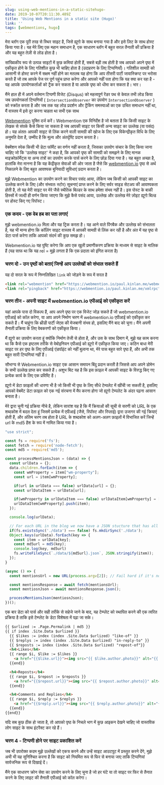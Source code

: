 ```yaml
---
slug: using-web-mentions-in-a-static-sitehugo-
date: 2019-10-07T20:11:30.489Z
title: 'Using Web Mentions in a static site (Hugo)'
link: ''
tags: [webmentions, hugo]
---
```


मेरा ब्लॉग एक पूरी तरह से स्थिर साइट है, जिसे ह्यूगो के साथ बनाया गया है और इसे ज़िट के साथ होस्ट किया गया है। यह मेरे लिए एक महान समाधान है, एक साधारण ब्लॉग में बहुत सरल तैनाती की प्रक्रिया है और यह बहुत तेज़ी से लोड होता है।

सांख्यिकीय रूप से उत्पन्न साइटों में कुछ कमियां होती हैं, सबसे बड़ी तब होती है जब आपको अपने पृष्ठ में एकीकृत होने के लिए गतिशील कुछ भी चाहिए होता है (उदाहरण के लिए टिप्पणियाँ)। गतिशील सामग्री को आसानी से होस्ट करने में सक्षम नहीं होने का मतलब यह होगा कि आप तीसरी पार्टी जावास्क्रिप्ट पर भरोसा करते हैं जो तब आपके पेज पर पूर्ण पहुंच प्राप्त करेगा और आपको नहीं पता होगा कि यह क्या कर रहा है - यह आपके उपयोगकर्ताओं को ट्रैक कर सकता है या आपके पृष्ठ को धीमा कर सकता है। भार।

मैंने हाल ही में अपने वर्तमान टिप्पणी विजेट (Disqus) को महत्वपूर्ण रेंडर पथ से केवल तभी लोड किया जब उपयोगकर्ता टिप्पणियों ( `IntersectionObserver` का उपयोग `IntersectionObserver` ) को स्क्रॉल करता है और जब तक यह लोड प्रदर्शन और ट्रैकिंग समस्याओं का एक उचित समाधान नहीं था, मैं वास्तव में इसे दूर करना चाहता था सभी एक साथ

[Webmention](https://webmention.net/draft/) युक्ति दर्ज करें। Webmention एक विनिर्देश है जो बताता है कि किसी साइट के लेखक से संपर्क कैसे किया जा सकता है जब आपकी साइट पर किसी अन्य साइट का उल्लेख (या पसंद) हो। यह अंततः आपकी साइट से लिंक करने वाली सामग्री की खोज के लिए एक विकेन्द्रीकृत विधि के लिए अनुमति देता है, उम्मीद है कि मूल्य और अंतर्दृष्टि प्रदान करता है।

वेबमेंशन स्पेक किसी भी डेटा फॉर्मेट का वर्णन नहीं करता है, जिसका उपयोग संचार के लिए किया जाना चाहिए जो कि &#39;उल्लेख साइट&#39; ने कहा है, कि आपको पृष्ठ की सामग्री को समझने के लिए मानक माइक्रोफ़ॉर्मेट्स या अन्य तंत्रों का उपयोग करके पार्स करने के लिए छोड़ दिया गया है। यह बहुत अच्छा है, हालांकि मेरा मानना है कि यह केंद्रीकृत सेवाओं की ओर जाता है जैसे कि [webmention.io](https://webmention.io/) पृष्ठ से अर्थ निकालने के लिए बहुत आवश्यक बुनियादी सुविधाएं प्रदान करता है।

मुझे Webmention का उपयोग करने का विचार पसंद आया, लेकिन जब किसी को आपकी साइट का उल्लेख करने के लिए (और संभवतः स्टोर) सूचनाएं प्राप्त करने के लिए सर्वर साइड सेटअप की आवश्यकता होती है, तो यह मेरी साइट पर मेरे जैसे स्थैतिक बिल्डर के साथ हमेशा संभव नहीं है। इस पोस्ट के बाकी हिस्सों में जल्दी ही वर्णन किया जाएगा कि मुझे कैसे पसंद आया, उल्लेख और उल्लेख मेरे ज़ोइट ह्यूगो बिल्ड पर होस्ट किए गए रिपॉस्ट।

### एक कदम - एक वेब हब का पता लगाएं

मुझे webmention.io मिला और यह ट्रिक करता है। यह आने वाले पिंगबैक और उल्लेख को संभालता है, यह भी मान्य होगा कि कॉलिंग साइट वास्तव में आपकी सामग्री से लिंक कर रही है और अंत में यह पृष्ठ से डेटा पार्स करेगा ताकि आपको संदर्भ की कुछ समझ हो।

Webmention.io यह पुष्टि करेगा कि आप एक खुली प्रमाणीकरण प्रक्रिया के माध्यम से साइट के मालिक हैं (यह साफ था कि यह rel = मुझे लगता है कि एक प्रदाता को इंगित करता है)

### चरण दो - उन पृष्ठों को बताएं जिन्हें आप उल्लेखों को संभाल सकते हैं

यह दो सरल के रूप में निम्नलिखित `link` को जोड़ने के रूप में सरल है

```html
<link rel="webmention" href="https://webmention.io/paul.kinlan.me/webmention">
<link rel="pingback" href="https://webmention.io/paul.kinlan.me/xmlrpc">
```

### चरण तीन - अपनी साइट में webmention.io एपीआई को एकीकृत करें

यहां आपके पास दो विकल्प हैं, आप अपने पृष्ठ पर एक विजेट जोड़ सकते हैं जो webmention.io एपीआई को कॉल करेगा, या आप अपने निर्माण चरण में webmention.io एपीआई को एकीकृत कर सकते हैं। मैं चाहूंगा कि थ्रीडी पार्टी जेएस की मेजबानी संभव हो, इसलिए मैंने बाद को चुना। मैंने अपनी तैनाती प्रक्रिया के लिए वेबकरणों को एकीकृत किया।

मैं ह्यूगो का उपयोग करता हूं क्योंकि निर्माण तेजी से होता है, और उस के साथ दिमाग में, मुझे यह काम करना था कि कैसे एक इष्टतम तरीके से वेबोइनियन एपीआई को ह्यूगो में एकीकृत किया जाए। कठिन बाधा मेरी साइट पर हर पृष्ठ के लिए एपीआई एंडपॉइंट को नहीं बुलाना था, मेरे पास बहुत सारे पृष्ठ हैं, और अभी तक बहुत सारी टिप्पणियां नहीं हैं।

सौभाग्य से Webmention.io साइट एक आसान समापन बिंदु प्रदान करती है जिससे आप अपने डोमेन के सभी उल्लेख प्राप्त कर सकते हैं। अशुभ बिट यह है कि इस फ़ाइल में आपकी साइट के विरुद्ध किए गए प्रत्येक कार्य के लिए एक प्रविष्टि है।

ह्यूगो में डेटा फ़ाइलों की धारणा भी है जो किसी भी पृष्ठ के लिए सीधे टेम्पलेट में खींची जा सकती है, इसलिए आपको वेबमेंट डेटा फ़ाइल को एक नई संरचना में मैप करना होगा जो ह्यूगो टेम्पलेट के अंदर पढ़ना आसान बनाता है।

मेरे द्वारा चुनी गई प्रक्रिया नीचे है, लेकिन सारांश यह है कि मैं क्रियाओं की सूची से सरणी को URL के एक शब्दकोश में बदल देता हूं जिसमें प्रत्येक में एपीआई (जैसे, रिपॉस्ट और रिप्लाई) द्वारा उजागर की गई क्रियाएं होती हैं, और अंतिम चरण तब होता है URL के शब्दकोश को अलग-अलग फ़ाइलों में विभाजित करें जिन्हें url के md5 हैश के रूप में नामित किया गया है।

```javascript
"use strict";

const fs = require('fs');
const fetch = require('node-fetch');
const md5 = require('md5');

const processMentionsJson = (data) => {
  const urlData = {};
  data.children.forEach(item => {
    const wmProperty = item["wm-property"];
    const url = item[wmProperty];

    if(url in urlData === false) urlData[url] = {};
    const urlDataItem = urlData[url];

    if(wmProperty in urlDataItem === false) urlDataItem[wmProperty] = [];
    urlDataItem[wmProperty].push(item);
  });

  console.log(urlData);

  // For each URL in the blog we now have a JSON stucture that has all the like, mentions and reposts
  if(fs.existsSync('./data') === false) fs.mkdirSync('./data');
  Object.keys(urlData).forEach(key => {
    const item = urlData[key];
    const md5url = md5(key);
    console.log(key, md5url)
    fs.writeFileSync(`./data/${md5url}.json`, JSON.stringify(item));
  });
}

(async () => {
  const mentionsUrl = new URL(process.argv[2]); // Fail hard if it's not a uRL

  const mentionsResponse = await fetch(mentionsUrl);
  const mentiosnJson = await mentionsResponse.json();

  processMentionsJson(mentiosnJson);
})();
```

एक बार डेटा को पार्स और सही तरीके से सहेजे जाने के बाद, यह टेम्प्लेट को स्थापित करने की एक त्वरित प्रक्रिया है ताकि इसे टेम्प्लेट के डेटा विशेषता में पढ़ा जा सके।

```html
{{ $urlized := .Page.Permalink | md5 }}
{{ if index .Site.Data $urlized }}
  {{ $likes := index (index .Site.Data $urlized) "like-of" }}
  {{ $replys := index (index .Site.Data $urlized) "in-reply-to" }}
  {{ $reposts := index (index .Site.Data $urlized) "repost-of"}}
  <h4>Likes</h4>
  {{ range $i, $like := $likes }}
    <a href="{{$like.url}}"><img src="{{ $like.author.photo}}" alt="{{ $like.author.name }}" class="profile photo"></a>
  {{end}}

  <h4>Reposts</h4>
  {{ range $i, $repost := $reposts }}
    <a href="{{$repost.url}}"><img src="{{ $repost.author.photo}}" alt="{{ $repost.author.name }}" class="profile photo"></a>
  {{end}}

  <h4>Comments and Replies</h4>
  {{ range $i, $reply := $replys }}
    <a href="{{$reply.url}}"><img src="{{ $reply.author.photo}}" alt="{{ $reply.author.name }}" class="profile photo"></a>
  {{end}}
{{end}}
```

यदि सब कुछ ठीक हो जाता है, तो आपको पृष्ठ के निचले भाग में कुछ आइकन देखने चाहिए जो वास्तविक लोग साइट के साथ इंटरैक्ट कर रहे हैं।

### चरण 4 - टिप्पणी होने पर साइट प्रकाशित करें

जब भी उपरोक्त कदम मुझे उल्लेखों को एकत्र करने और उन्हें साइट आउटपुट में प्रस्तुत करने देंगे, मुझे अभी भी यह सुनिश्चित करना है कि साइट को नियमित रूप से फिर से बनाया जाए ताकि टिप्पणियां सार्वजनिक रूप से दिखाई दें।

मैंने एक साधारण क्रोन सेवा का उपयोग करने के लिए चुना है जो हर घंटे या तो साइट पर फिर से तैनात करने के लिए ज़ाइट की तैनाती एपीआई को कॉल करेगा।
